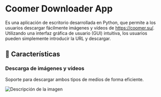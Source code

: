 # Coomer Downloader App 
Es una aplicación de escritorio desarrollada en Python, que permite a los usuarios descargar fácilmente imágenes y vídeos de https://coomer.su/. Utilizando una interfaz gráfica de usuario (GUI) intuitiva, los usuarios pueden simplemente introducir la URL y descargar.

## 🌟 Características
    
### Descarga de imágenes y vídeos
Soporte para descargar ambos tipos de medios de forma eficiente.

![Descripción de la imagen](https://github.com/Emy69/CoomerDL/blob/main/Screenshot%202024-03-12.png)
